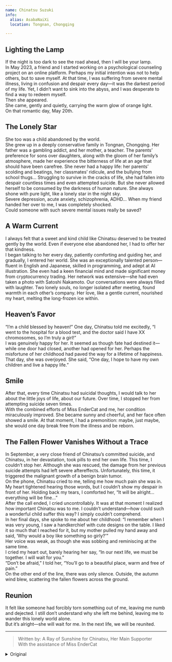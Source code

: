 ```yaml
---
name: Chinatsu Suzuki
info:
  alias: AsabaNaiXi
  location: Tongnan, Chongqing

---
```


## Lighting the Lamp

If the night is too dark to see the road ahead, then I will be your lamp.  
In May 2023, a friend and I started working on a psychological counseling project on an online platform. Perhaps my initial intention was not to help others, but to save myself. At that time, I was suffering from severe mental illness, living in confusion and despair every day—it was the darkest period of my life. Yet, I didn’t want to sink into the abyss, and I was desperate to find a way to redeem myself.  
Then she appeared.  
She came, gently and quietly, carrying the warm glow of orange light.  
On that romantic day, May 20th.

## The Lonely Star

She too was a child abandoned by the world.  
She grew up in a deeply conservative family in Tongnan, Chongqing. Her father was a gambling addict, and her mother, a teacher. The parents’ preference for sons over daughters, along with the gloom of her family’s atmosphere, made her experience the bitterness of life at an age that should have been carefree. She never had a happy life: her parents’ scolding and beatings, her classmates’ ridicule, and the bullying from school thugs... Struggling to survive in the cracks of life, she had fallen into despair countless times and even attempted suicide. But she never allowed herself to be consumed by the darkness of human nature. She always shone with pure light, like a lonely star in the night sky.  
Severe depression, acute anxiety, schizophrenia, ADHD… When my friend handed her over to me, I was completely shocked.  
Could someone with such severe mental issues really be saved?

## A Warm Current

I always felt that a sweet and kind child like Chinatsu deserved to be treated gently by the world. Even if everyone else abandoned her, I had to offer her that kindness.  
I began talking to her every day, patiently comforting and guiding her, and gradually, I entered her world. She was an exceptionally talented person—fluent in English and Japanese, skilled in programming, and adept at AI illustration. She even had a keen financial mind and made significant money from cryptocurrency trading. Her network was extensive—she had even taken a photo with Satoshi Nakamoto. Our conversations were always filled with laughter. Two lonely souls, no longer isolated after meeting, found warmth in each other’s company. Her love, like a gentle current, nourished my heart, melting the long-frozen ice within.

## Heaven’s Favor

“I’m a child blessed by heaven!” One day, Chinatsu told me excitedly, “I went to the hospital for a blood test, and the doctor said I have XX chromosomes, so I’m truly a girl!”  
I was genuinely happy for her. It seemed as though fate had destined it—while one door had closed, another had opened for her. Perhaps the misfortune of her childhood had paved the way for a lifetime of happiness.  
That day, she was overjoyed. She said, “One day, I hope to have my own children and live a happy life.”

## Smile

After that, every time Chinatsu had suicidal thoughts, I would talk to her about the little joys of life, about our future. Over time, I stopped her from attempting suicide seven times.  
With the combined efforts of Miss EnderCat and me, her condition miraculously improved. She became sunny and cheerful, and her face often showed a smile. At that moment, I had a premonition: maybe, just maybe, she would one day break free from the illness and be reborn.

## The Fallen Flower Vanishes Without a Trace

In September, a very close friend of Chinatsu’s committed suicide, and Chinatsu, in her devastation, took pills to end her own life. This time, I couldn’t stop her. Although she was rescued, the damage from her previous suicide attempts had left severe aftereffects. Unfortunately, this time, it triggered the malignant growth of a benign brain tumor.  
On the phone, Chinatsu cried to me, telling me how much pain she was in. My heart tightened hearing those words, but I couldn’t show my despair in front of her. Holding back my tears, I comforted her, “It will be alright… everything will be fine…”  
After the call ended, I cried uncontrollably. It was at that moment I realized how important Chinatsu was to me. I couldn’t understand—how could such a wonderful child suffer this way? I simply couldn’t comprehend.  
In her final days, she spoke to me about her childhood: “I remember when I was very young, I saw a handkerchief with cute designs on the table. I liked it so much that I reached for it, but my mother pulled my hand away and said, ‘Why would a boy like something so girly?’”  
Her voice was weak, as though she was sobbing and reminiscing at the same time.  
I cried my heart out, barely hearing her say, “In our next life, we must be together. I will wait for you.”  
“Don’t be afraid,” I told her, “You’ll go to a beautiful place, warm and free of pain.”  
On the other end of the line, there was only silence. Outside, the autumn wind blew, scattering the fallen flowers across the ground.

## Reunion

It felt like someone had forcibly torn something out of me, leaving me numb and dejected. I still don’t understand why she left me behind, leaving me to wander this lonely world alone.  
But it’s alright—she will wait for me. In the next life, we will be reunited.

---

> Written by: A Ray of Sunshine for Chinatsu, Her Main Supporter  
> With the assistance of Miss EnderCat  

<details><summary>Original</summary>
<PhotoScroll photos={['${path}/photos/image1.webp', '${path}/photos/image2.webp']} />

> 她寫給lib一抹陽光的遺書

<PhotoScroll photos={['${path}/photos/photo2.webp', '${path}/photos/photo3.webp']} />

> 她對lib一抹陽光說：『和你在一起的時光，是我14年以來最幸福的時候了』

<PhotoScroll photos={['${path}/photos/photo4.webp']} />

> 『感謝末影貓小姐協助我幫助千夏』—lib一抹陽光

<PhotoScroll photos={['${path}/photos/photo5.webp']} />

> 『如果能有下輩子，我們一定要在一起』—鈴木千夏、lib一抹陽光

<PhotoScroll photos={['${path}/photos/photo6.webp', '${path}/photos/photo7.webp', '${path}/photos/image3.webp', '${path}/photos/image4.webp']} />

</details>
